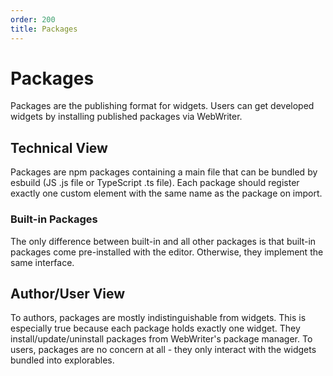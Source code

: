 ```yaml
---
order: 200
title: Packages
---
```



# Packages
Packages are the publishing format for widgets. Users can get developed widgets by installing published packages via WebWriter.

## Technical View
Packages are npm packages containing a main file that can be bundled by esbuild (JS .js file or TypeScript .ts file). Each package should register exactly one custom element with the same name as the package on import.

### Built-in Packages
The only difference between built-in and all other packages is that built-in packages come pre-installed with the editor. Otherwise, they implement the same interface. 

## Author/User View
To authors, packages are mostly indistinguishable from widgets. This is especially true because each package holds exactly one widget. They install/update/uninstall packages from WebWriter's package manager. To users, packages are no concern at all - they only interact with the widgets bundled into explorables.